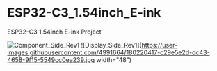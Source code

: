 # ESP32-C3_1.54inch_E-ink
ESP32-C3 1.54inch E-ink Project


![Component_Side_Rev1](https://user-images.githubusercontent.com/4991664/180220409-8214bf00-4918-4538-95e0-b29034b9289a.jpg )
![Display_Side_Rev1](https://user-images.githubusercontent.com/4991664/180220417-c29e5e2d-dc43-4658-9f15-5549cc0ea239.jpg width="48")








